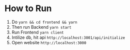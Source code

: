 # How to Run
1. Do `yarn && cd frontend && yarn` 
2. Then run Backend `yarn start`
3. Run Frontend `yarn client`
4. Intilize db, hit api `http://localhost:3001/api/initialize`
4. Open website `http://localhost:3000`
